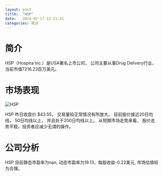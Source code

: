```yaml
---
layout: post
title:  "HSP"
date:   2014-02-17 12:21:41
categories: 观点
---
```


# 简介
HSP（Hospira Inc.）是USA著名上市公司，
公司主要从事Drug Delivery行业，当前市值7216.23百万美元。

# 市场表现

![HSP](http://finviz.com/chart.ashx?t=HSP&ty=c&ta=1&p=d&s=l)

HSP 昨日收盘价 $43.55，
交易量较正常情况有所放大。
目前股价接近20日均线，
50日均线以上，
并且处于200日均线以上。
从短期市场走势来看，
股价走势平稳，投资者应减少无谓的操作。

# 公司分析
HSP 目前静态市盈率为nan, 动态市盈率为19.13，每股收益-0.22美元,
市场估值较为合理。
